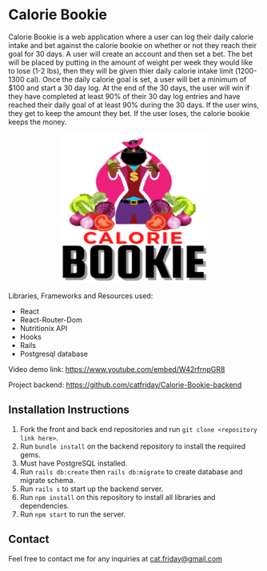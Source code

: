 # Calorie Bookie

Calorie Bookie is a web application where a user can log their daily calorie intake and bet against the calorie bookie on whether or not they reach their goal for 30 days. A user will create an account and then set a bet. The bet will be placed by putting in the amount of weight per week they would like to lose (1-2 lbs), then they will be given thier daily calorie intake limit (1200-1300 cal). Once the daily calorie goal is set, a user will bet a minimum of $100 and start a 30 day log. At the end of the 30 days, the user will win if they have completed at least 90% of their 30 day log entries and have reached their daily goal of at least 90% during the 30 days. If the user wins, they get to keep the amount they bet. If the user loses, the calorie bookie keeps the money.



<!-- ![Calorie Bookie] -->
<!-- (https://github.com/catfriday/Calorie-Bookie-Frontend/blob/master/src/Calorie%20Bookie%20Logo%20transparent.png) -->
<p align="center">
  <img width="300" height="300" src="https://github.com/catfriday/Calorie-Bookie-Frontend/blob/master/src/Calorie%20Bookie%20Logo%20transparent.png">
</p>
<!-- ![Calorie Bookie](https://github.com/DevDave0/obsido-frontend/blob/master/Screen%20Shot%202020-10-06%20at%2012.42.16%20PM.png) -->

Libraries, Frameworks and Resources used: 

* React
* React-Router-Dom
* Nutritionix API
* Hooks
* Rails
* Postgresql database


Video demo link: https://www.youtube.com/embed/W42rfrnpGR8

Project backend: https://github.com/catfriday/Calorie-Bookie-backend

## Installation Instructions

1. Fork the front and back end repositories and run `git clone <repository link here>`.
2. Run `bundle install` on the backend repository to install the required gems. 
3. Must have PostgreSQL installed. 
4. Run `rails db:create` then `rails db:migrate` to create database and migrate schema. 
5. Run `rails s` to start up the backend server. 
6. Run `npm install` on this repository to install all libraries and dependencies. 
7. Run `npm start` to run the server. 


## Contact

Feel free to contact me for any inquiries at cat.friday@gmail.com

